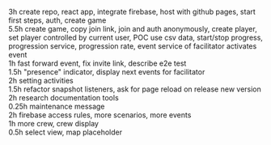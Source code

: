 3h create repo, react app, integrate firebase, host with github pages, start first steps, auth, create game  
5.5h create game, copy join link, join and auth anonymously, create player, set player controlled by current user, POC
use csv data, start/stop progress, progression service, progression rate, event service of facilitator activates event  
1h fast forward event, fix invite link, describe e2e test  
1.5h "presence" indicator, display next events for facilitator  
2h setting activities  
1.5h refactor snapshot listeners, ask for page reload on release new version  
2h research documentation tools  
0.25h maintenance message  
2h firebase access rules, more scenarios, more events  
1h more crew, crew display  
0.5h select view, map placeholder